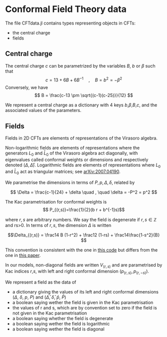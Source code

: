 # Conformal Field Theory data

The file CFTdata.jl contains types representing objects in CFTs:
* the central charge
* fields

## Central charge

The central charge $c$ can be parametrized by the variables $B$, $b$ or $\beta$ such that
$$
c = 13 + 6B + 6 B^{-1} \quad , \quad B = b^2 = -\beta^2 
$$
Conversely, we have 
$$
B = \frac{c-13 \pm \sqrt{(c-1)(c-25)}}{12}
$$

We represent a central charge as a dictionary with 4 keys $b$,$\beta$,$B$,$c$, and the associated values of the parameters.

## Fields

Fields in 2D CFTs are elements of representations of the Virasoro algebra.

Non-logarithmic fields are elements of representations where the generators $L_0$ and $\bar L_0$ of the Virasoro algebra act diagonally, with eigenvalues called conformal weights or dimensions and respectively denoted $(\Delta,\bar \Delta)$. 
Logarithmic fields are elements of representations where $L_0$ and $\bar L_0$ act as triangular matrices; see [arXiv:2007.04190](https://arxiv.org/abs/2007.04190).

We parametrise the dimensions in terms of $P,p,\Delta,\delta$, related by

$$
\Delta = \frac{c-1}{24} + \delta  \quad , \quad \delta = -P^2 = p^2
$$

The Kac parametrisation for conformal weights is
$$ P_{(r,s)}=\frac{1}{2}(b r + b^{-1}s)$$

where $r,s$ are arbitrary numbers. We say the field is degenerate if $r,s\in \mathbb Z$ and rs>0. In terms of $r,s$, the dimension $\Delta$ is written


$$\Delta_{(r,s)} = \frac14 B (1-r^2) + \frac12 (1-rs) + \frac14\frac{1-s^2}{B}
$$

This convention is consistent with the one in [this code](https://gitlab.com/s.g.ribault/Bootstrap_Virasoro.git)  but differs from the one in [this paper](https://arxiv.org/abs/2208.14298).

In our models, non-diagonal fields are written $V_{(r,s)}$ and are parametrised by Kac indices $r$,$s$, with left and right conformal dimension $(p_{(r,s)},p_{(r,-s)})$.

We represent a field as the data of 
* a dictionary giving the values of its left and right conformal dimensions ($\Delta$, $\delta$, $p$, $P$) and ($\bar\Delta$, $\bar\delta$, $\bar p$, $\bar P$)
* a boolean saying wether the field is given in the Kac parametrisation
* the values of r and s, which are by convention set to zero if the field is not given in the Kac parametrisation
* a boolean saying whether the field is degenerate
* a boolean saying wether the field is logarithmic
* a boolean saying wether the field is diagonal